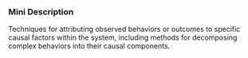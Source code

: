 ### Mini Description

Techniques for attributing observed behaviors or outcomes to specific causal factors within the system, including methods for decomposing complex behaviors into their causal components.
